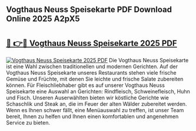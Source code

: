 ## Vogthaus Neuss Speisekarte PDF Download Online 2025 A2pX5

# <h2><a href="http://gc9l62a.nevu.top/?p=Vogthaus+Neuss+Speisekarte">🔗 👉🔴 Vogthaus Neuss Speisekarte 2025 PDF</a></h2>

[![Vogthaus Neuss Speisekarte 2025 PDF](https://i.imgur.com/dBaPXMq.png)](http://gc9l62a.nevu.top/?p=Vogthaus+Neuss+Speisekarte)
Die Vogthaus Neuss Speisekarte ist eine Wahl zwischen traditionellen und modernen Gerichten. Auf der Vogthaus Neuss Speisekarte unseres Restaurants stehen viele frische Gemüse und Früchte, mit denen Sie leichte und frische Salate zubereiten können. Für Fleischliebhaber gibt es auf unserer Vogthaus Neuss Speisekarte eine Auswahl an Gerichten: Rindfleisch, Schweinefleisch, Huhn und Fisch. Unseren Auserwählten bieten wir köstliche Gerichte wie Schaschlik und Steak an, die im Feuer der alten Wälder zubereitet werden. Wenn es Ihnen schwer fällt, eine Menüauswahl zu treffen, ist unser Team bereit, Ihnen zu helfen und Ihnen einen komfortablen und angenehmen Service zu bieten.
